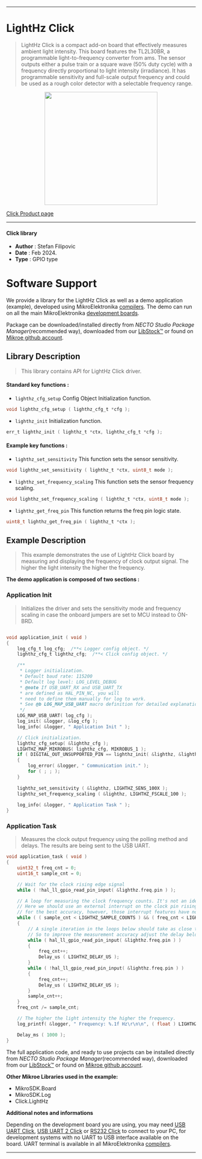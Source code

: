 
---
# LightHz Click

> LightHz Click is a compact add-on board that effectively measures ambient light intensity. This board features the TL2L30BR, a programmable light-to-frequency converter from ams. The sensor outputs either a pulse train or a square wave (50% duty cycle) with a frequency directly proportional to light intensity (irradiance). It has programmable sensitivity and full-scale output frequency and could be used as a rough color detector with a selectable frequency range.

<p align="center">
  <img src="https://download.mikroe.com/images/click_for_ide/lighthz_click.png" height=300px>
</p>

[Click Product page](https://www.mikroe.com/lighthz-click)

---


#### Click library

- **Author**        : Stefan Filipovic
- **Date**          : Feb 2024.
- **Type**          : GPIO type


# Software Support

We provide a library for the LightHz Click
as well as a demo application (example), developed using MikroElektronika
[compilers](https://www.mikroe.com/necto-studio).
The demo can run on all the main MikroElektronika [development boards](https://www.mikroe.com/development-boards).

Package can be downloaded/installed directly from *NECTO Studio Package Manager*(recommended way), downloaded from our [LibStock&trade;](https://libstock.mikroe.com) or found on [Mikroe github account](https://github.com/MikroElektronika/mikrosdk_click_v2/tree/master/clicks).

## Library Description

> This library contains API for LightHz Click driver.

#### Standard key functions :

- `lighthz_cfg_setup` Config Object Initialization function.
```c
void lighthz_cfg_setup ( lighthz_cfg_t *cfg );
```

- `lighthz_init` Initialization function.
```c
err_t lighthz_init ( lighthz_t *ctx, lighthz_cfg_t *cfg );
```

#### Example key functions :

- `lighthz_set_sensitivity` This function sets the sensor sensitivity.
```c
void lighthz_set_sensitivity ( lighthz_t *ctx, uint8_t mode );
```

- `lighthz_set_frequency_scaling` This function sets the sensor frequency scaling.
```c
void lighthz_set_frequency_scaling ( lighthz_t *ctx, uint8_t mode );
```

- `lighthz_get_freq_pin` This function returns the freq pin logic state.
```c
uint8_t lighthz_get_freq_pin ( lighthz_t *ctx );
```

## Example Description

> This example demonstrates the use of LightHz Click board by measuring and displaying the frequency of clock output signal.
The higher the light intensity the higher the frequency.

**The demo application is composed of two sections :**

### Application Init

> Initializes the driver and sets the sensitivity mode and frequency scaling in case the onboard jumpers are set to MCU instead to ON-BRD.

```c

void application_init ( void )
{
    log_cfg_t log_cfg;  /**< Logger config object. */
    lighthz_cfg_t lighthz_cfg;  /**< Click config object. */

    /** 
     * Logger initialization.
     * Default baud rate: 115200
     * Default log level: LOG_LEVEL_DEBUG
     * @note If USB_UART_RX and USB_UART_TX 
     * are defined as HAL_PIN_NC, you will 
     * need to define them manually for log to work. 
     * See @b LOG_MAP_USB_UART macro definition for detailed explanation.
     */
    LOG_MAP_USB_UART( log_cfg );
    log_init( &logger, &log_cfg );
    log_info( &logger, " Application Init " );

    // Click initialization.
    lighthz_cfg_setup( &lighthz_cfg );
    LIGHTHZ_MAP_MIKROBUS( lighthz_cfg, MIKROBUS_1 );
    if ( DIGITAL_OUT_UNSUPPORTED_PIN == lighthz_init( &lighthz, &lighthz_cfg ) ) 
    {
        log_error( &logger, " Communication init." );
        for ( ; ; );
    }
    
    lighthz_set_sensitivity ( &lighthz, LIGHTHZ_SENS_100X );
    lighthz_set_frequency_scaling ( &lighthz, LIGHTHZ_FSCALE_100 );
    
    log_info( &logger, " Application Task " );
}

```

### Application Task

> Measures the clock output frequency using the polling method and delays. The results are being sent to the USB UART.

```c
void application_task ( void )
{
    uint32_t freq_cnt = 0;
    uint16_t sample_cnt = 0;

    // Wait for the clock rising edge signal
    while ( !hal_ll_gpio_read_pin_input( &lighthz.freq.pin ) );

    // A loop for measuring the clock frequency counts. It's not an ideal implementation.
    // Here we should use an external interrupt on the clock pin rising edge and a timer interrupt
    // for the best accuracy, however, those interrupt features have not yet been implemented in the SDK. 
    while ( ( sample_cnt < LIGHTHZ_SAMPLE_COUNTS ) && ( freq_cnt < LIGHTHZ_MAX_COUNTS_PER_S ) )
    {
        // A single iteration in the loops below should take as close to 10us as possible
        // So to improve the measurement accuracy adjust the delay below for your system
        while ( hal_ll_gpio_read_pin_input( &lighthz.freq.pin ) )
        {
            freq_cnt++;
            Delay_us ( LIGHTHZ_DELAY_US );
        }
        while ( !hal_ll_gpio_read_pin_input( &lighthz.freq.pin ) )
        {
            freq_cnt++;
            Delay_us ( LIGHTHZ_DELAY_US );
        }
        sample_cnt++;
    }
    freq_cnt /= sample_cnt;

    // The higher the light intensity the higher the frequency.
    log_printf( &logger, " Frequency: %.1f Hz\r\n\n", ( float ) LIGHTHZ_MAX_COUNTS_PER_S / freq_cnt );

    Delay_ms ( 1000 );
}
```

The full application code, and ready to use projects can be installed directly from *NECTO Studio Package Manager*(recommended way), downloaded from our [LibStock&trade;](https://libstock.mikroe.com) or found on [Mikroe github account](https://github.com/MikroElektronika/mikrosdk_click_v2/tree/master/clicks).

**Other Mikroe Libraries used in the example:**

- MikroSDK.Board
- MikroSDK.Log
- Click.LightHz

**Additional notes and informations**

Depending on the development board you are using, you may need
[USB UART Click](https://www.mikroe.com/usb-uart-click),
[USB UART 2 Click](https://www.mikroe.com/usb-uart-2-click) or
[RS232 Click](https://www.mikroe.com/rs232-click) to connect to your PC, for
development systems with no UART to USB interface available on the board. UART
terminal is available in all MikroElektronika
[compilers](https://shop.mikroe.com/compilers).

---
